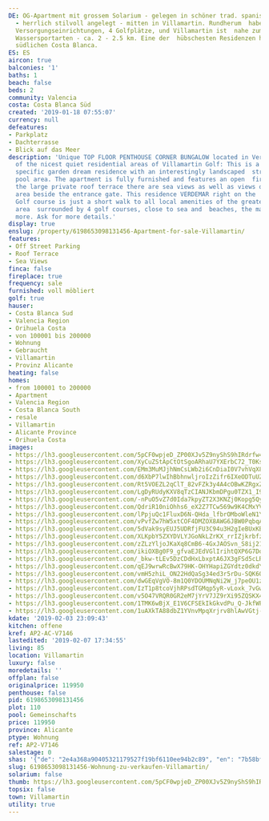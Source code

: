 ```yaml
---
DE: OG-Apartment mit grossem Solarium - gelegen in schöner trad. spanischer  Residenz
  - herrlich stilvoll angelegt - mitten in Villamartin. Rundherum  haben Sie alle
  Versorgungseinrichtungen, 4 Golfplätze, und Villamartin ist  nahe zum Meer und allen
  Wassersportarten - ca. 2 - 2.5 km. Eine der  hübschesten Residenzen hier an der
  südlichen Costa Blanca.
ES: ES
aircon: true
balconies: '1'
baths: 1
beach: false
beds: 2
community: Valencia
costa: Costa Blanca Süd
created: '2019-01-18 07:55:07'
currency: null
defeatures:
- Parkplatz
- Dachterrasse
- Blick auf das Meer
description: 'Unique TOP FLOOR PENTHOUSE CORNER BUNGALOW located in Verdemar  - one
  of the nicest quiet residential areas of Villamartin Golf: This is a rare and  very
  specific garden dream residence with an interestingly landscaped  stream, a huge
  pool area. The apartment is fully furnished and features an open  fireplace. From
  the large private roof terrace there are sea views as well as views of the  garden
  area beside the entrance gate. This residence VERDEMAR right on the  Villamartin
  Golf course is just a short walk to all local amenities of the greater  Villamartin
  area  surrounded by 4 golf courses, close to sea and  beaches, the marina and much
  more. Ask for more details.'
display: true
enslug: /property/6198653098131456-Apartment-for-sale-Villamartin/
features:
- Off Street Parking
- Roof Terrace
- Sea Views
finca: false
fireplace: true
frequency: sale
furnished: voll möbliert
golf: true
hauser:
- Costa Blanca Sud
- Valencia Region
- Orihuela Costa
- von 100001 bis 200000
- Wohnung
- Gebraucht
- Villamartin
- Provinz Alicante
heating: false
homes:
- from 100001 to 200000
- Apartment
- Valencia Region
- Costa Blanca South
- resale
- Villamartin
- Alicante Province
- Orihuela Costa
images:
- https://lh3.googleusercontent.com/5pCF0wpjeD_ZP00XJv5Z9nyShS9hIRdrfw4zbcRXGl0Olbr5zI9G06JS5xNQheIY5Sc-TZbgj4d0TVIEuGKu=w640-rj-e30-l100
- https://lh3.googleusercontent.com/XyCuZStApCtOtSgoARhaU7YXErbC72_T0Ks0YGeBVtv9Ne0mTB1u7k7S8kF2kmAmOyeX_9DXlYLm_OC1mHk=w640-rj-e30-l100
- https://lh3.googleusercontent.com/EMm3MuMJjhNmCsLWb2i6CnDiaI0V7vhVqX8cLIbphlnV4ZkWiJhdqt7LRjYm6oPuRpfJHFsc60d9J7eQw9uf=w640-rj-e30-l100
- https://lh3.googleusercontent.com/d6XbP7lwIhBbhnwljroIzZifr6IXeODTuUZaAxKdgfHBlV2h5s-vc18iPMJsdMEb68O8IOuRV_cQ0hVDDPli=w640-rj-e30-l100
- https://lh3.googleusercontent.com/Rt5VOEZL2qClT_82vFZk3y4A4cOBwKZRgxZR6yisr3IQbuaQpYg3H36s7ITkvv39jZmN6_VhyhzM3cmmKZY=w640-rj-e30-l100
- https://lh3.googleusercontent.com/LgDyRUdyKXV8qTzCIANJKbmDPgu0TZX1_I9sYnCEkkWYVC3TUxYzDSdmUMQRsXYwPjGKRudcam_uqq52Lz75=w640-rj-e30-l100
- https://lh3.googleusercontent.com/-nPuO5vZ7d0Ida7kpyZT2X3KNZj0Kopg5QyCuNPr0IrExe-yabyEzpT5C9g8I9ZJq3O4QL99XGGmsfYofA=w640-rj-e30-l100
- https://lh3.googleusercontent.com/QdriR10niOhhs6_eX2Z7TCw569w9K4CMxYVo1248RNnANEyfHFh93KiCcyrn9geRj385PCvaMlj6xFhkU1Yc=w640-rj-e30-l100
- https://lh3.googleusercontent.com/lPpjuQc1FluxD6N-QHda_lfbrOMboWleN1Y5rbHrnDA_CxlfxZH9_aSQXVK7tr6nOoeK-GZ7WLumgSJlCZol=w640-rj-e30-l100
- https://lh3.googleusercontent.com/vPvfZw7hW5xtCOF4DMZOX8AWG6JBW0PqbqAr_txMyOz8HPkHZE5zIXtM7GnZchH4dt4NIKwYcS1r7qQulkXr=w640-rj-e30-l100
- https://lh3.googleusercontent.com/5dVak9syEUJ5UDRfjFU3C94u3H2gIeBUxKBCZggWjiFI-L14h9KnxllAB-NxA2-gspYvpZssiQcDwcKM3t2lAg=w640-rj-e30-l100
- https://lh3.googleusercontent.com/XLKpbY5ZXYDVLYJGoNkLZrKX_rrIZjkrbfzN7JLD-nwIoREqax7ShHgkVvVLHY7DoBD7A9z8ARmy9SCr50Xx=w640-rj-e30-l100
- https://lh3.googleusercontent.com/zZLzYljoJKaXq8CmB6-4GxJAOSvn_S8ij21IQpr0z4ngSDmZ1AcPSbefGVn1t77lgBjPKCh-z0_E00H7nCnw=w640-rj-e30-l100
- https://lh3.googleusercontent.com/ikiOXBg0F9_gfvaEJEdVGlIrihtQXP6G7DocF-6gvMLl_2OqlKqKpMz4RnzkjEFXc-A0LWjpUXAZbMjFLM4=w640-rj-e30-l100
- https://lh3.googleusercontent.com/_bkw-tLEv5DzCDdHxLbxptA6JX3gFSd5cLRUT7KOIxQAF0y281pwuuyXzsgDOnMPjqPVIMxe3reJtZPtvNRgFw=w640-rj-e30-l100
- https://lh3.googleusercontent.com/qEJ9wrwRcBwX79HK-OHYHapiZGYdtz0dkdYH_OtCkhwe6ysMYk84XWeDslL70zU96iMjVbG4wDoamHCLZj3q=w640-rj-e30-l100
- https://lh3.googleusercontent.com/vmH5zhiL_ON22HdQaSg34ed3r5rDu-SQK6OQxilWxHd6hHaYI64k0k2KYwDzHuL4bAIzCEbN2eRfX8Zfbs0=w640-rj-e30-l100
- https://lh3.googleusercontent.com/dwGEqVgVO-8m1Q0YDOUMNqNi2W_j7peOU1zf4Q8KwcK8Ka-NucjIhHAkmxPY7xSrUdXrCbckJUsbxkXmGCLh=w640-rj-e30-l100
- https://lh3.googleusercontent.com/IzT1p8tcoVjhRPsdTGMqp5yR-vLoxk_7vGwVHnxl29UweqpwfxHCJ4Ee4ZZPtyTIhkJdfLNcEyH54Q_fywUW=w640-rj-e30-l100
- https://lh3.googleusercontent.com/v5O47VRQR0GR2eM7jYrV7JZ9rXi95ZQSKX4qJLPvH2PR_T6EWs3eBIhGmBowa57NOjvbhKnzuTdli8YG1vo=w640-rj-e30-l100
- https://lh3.googleusercontent.com/1TMK6wBjX_E1V6CFSEkIkGkvdPu_Q-JkfWPNFRY_xlsRMmrwe-sZ_ZdwbSq_w_zyOnXvf0HCpPwUHc15rQI=w640-rj-e30-l100
- https://lh3.googleusercontent.com/1uAXkTA88dbZ1YVnvMpqXrjrv8hlAwVGtj-X1OyCbRsei-vS141e8ptm_L6mYr9XeuJu7wa8ai3BfEjzbo4=w640-rj-e30-l100
kdate: '2019-02-03 23:09:43'
kitchen: offene
kref: AP2-AC-V7146
lastedited: '2019-02-07 17:34:55'
living: 85
location: Villamartin
luxury: false
moredetails: ''
offplan: false
originalprice: 119950
penthouse: false
pid: 6198653098131456
plot: 110
pool: Gemeinschafts
price: 119950
province: Alicante
ptype: Wohnung
ref: AP2-V7146
salestage: 0
shas: '{"de": "2e4a368a90405321179527f19bf6110ee94b2c89", "en": "7b58bf58211cab25a1f696a5d0a5dbc29aa24eec"}'
slug: 6198653098131456-Wohnung-zu-verkaufen-Villamartin/
solarium: false
thumb: https://lh3.googleusercontent.com/5pCF0wpjeD_ZP00XJv5Z9nyShS9hIRdrfw4zbcRXGl0Olbr5zI9G06JS5xNQheIY5Sc-TZbgj4d0TVIEuGKu=w400-h240-n-rj-e30-l100
topsix: false
town: Villamartin
utility: true
---
```

